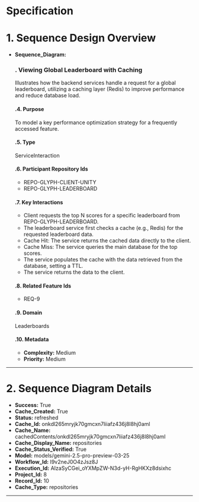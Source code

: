 # Specification

# 1. Sequence Design Overview

- **Sequence_Diagram:**
  ### . Viewing Global Leaderboard with Caching
  Illustrates how the backend services handle a request for a global leaderboard, utilizing a caching layer (Redis) to improve performance and reduce database load.

  #### .4. Purpose
  To model a key performance optimization strategy for a frequently accessed feature.

  #### .5. Type
  ServiceInteraction

  #### .6. Participant Repository Ids
  
  - REPO-GLYPH-CLIENT-UNITY
  - REPO-GLYPH-LEADERBOARD
  
  #### .7. Key Interactions
  
  - Client requests the top N scores for a specific leaderboard from REPO-GLYPH-LEADERBOARD.
  - The leaderboard service first checks a cache (e.g., Redis) for the requested leaderboard data.
  - Cache Hit: The service returns the cached data directly to the client.
  - Cache Miss: The service queries the main database for the top scores.
  - The service populates the cache with the data retrieved from the database, setting a TTL.
  - The service returns the data to the client.
  
  #### .8. Related Feature Ids
  
  - REQ-9
  
  #### .9. Domain
  Leaderboards

  #### .10. Metadata
  
  - **Complexity:** Medium
  - **Priority:** Medium
  


---

# 2. Sequence Diagram Details

- **Success:** True
- **Cache_Created:** True
- **Status:** refreshed
- **Cache_Id:** onkdl265mryjk70gmcxn7liiafz436j8l8hj0aml
- **Cache_Name:** cachedContents/onkdl265mryjk70gmcxn7liiafz436j8l8hj0aml
- **Cache_Display_Name:** repositories
- **Cache_Status_Verified:** True
- **Model:** models/gemini-2.5-pro-preview-03-25
- **Workflow_Id:** I9v2neJ0O4zJsz8J
- **Execution_Id:** AIzaSyCGei_oYXMpZW-N3d-yH-RgHKXz8dsixhc
- **Project_Id:** 8
- **Record_Id:** 10
- **Cache_Type:** repositories


---

